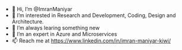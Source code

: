 - 👋 Hi, I’m @ImranManiyar
- 👀 I’m interested in Research and Development, Coding, Design and Architecture.
- 🌱 I’m always learing something new
- 💞️ I’m an expert in Azure and Microservices
- 📫 Reach me at https://www.linkedin.com/in/imran-maniyar-kiwi/

<!---
ImranManiyar/ImranManiyar is a ✨ special ✨ repository because its `README.md` (this file) appears on your GitHub profile.
You can click the Preview link to take a look at your changes.
--->
